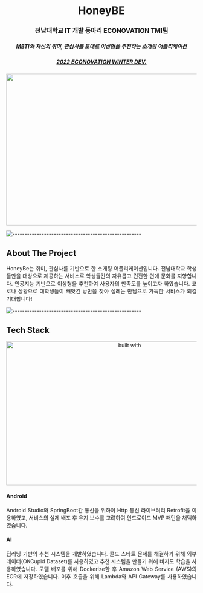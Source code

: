 <p align="center"> 
  <alt="HoneyBE" width="80px" height="80px">
</p>
<h1 align="center"> HoneyBE</h1>
<h3 align="center"> 전남대학교 IT 개발 동아리 ECONOVATION TMI팀 </h3>
<h5 align="center"> MBTI와 자신의 취미, 관심사를 토대로 이상형을 추천하는 소개팅 어플리케이션 </h3>
<h5 align="center"> <a href="https://youtu.be/irk_4d08TWg?t=8095">2022 ECONOVATION WINTER DEV.</a> </h5>

<p align="center"> 
<img src="https://user-images.githubusercontent.com/81462087/159382673-7a2a7a86-5664-4d87-bb2b-06d890dd48de.jpeg"  width="600" height="400"/>
</p>                                                                                                                             

![-----------------------------------------------------](https://raw.githubusercontent.com/andreasbm/readme/master/assets/lines/rainbow.png)


<h2 id="About The Project"> About The Project </h2>
<p align="justify"> 
HoneyBe는 취미, 관심사를 기반으로 한 소개팅 어플리케이션입니다.
전남대학교 학생들만을 대상으로 제공하는 서비스로 학생들간의 자유롭고 건전한 연애 문화를 지향합니다. 인공지능 기반으로 이상형을 추천하여 사용자의 만족도를 높이고자 하였습니다. 코로나 상황으로 대학생들이 빼앗긴 낭만을 찾아 설레는 만남으로 가득한 서비스가 되길 기대합니다!
</p>

![-----------------------------------------------------](https://raw.githubusercontent.com/andreasbm/readme/master/assets/lines/rainbow.png)

<h2 id="Tech Stack"> Tech Stack </h2>

<p align="center"> 
  <img src="https://user-images.githubusercontent.com/81462087/159383411-b46b7fc4-8b70-477f-bd02-7f41fae05631.png" alt="built with" height="380px" width="637">
</p>


<h4 id="Android"> Android </h4>
<p align="justify"> 
Android Studio와 SpringBoot간 통신을 위하여 Http 통신 라이브러리 Retrofit을 이용하였고, 서비스의 실제 배포 후 유지 보수를 고려하여 안드로이드 MVP 패턴을 채택하였습니다.
  
<h4 id="AI"> AI </h4>
<p align="justify"> 
딥러닝 기반의 추천 시스템을 개발하였습니다. 콜드 스타트 문제를 해결하기 위해 외부 데이터(OKCupid Dataset)를 사용하였고 추천 시스템을 만들기 위해 비지도 학습을 사용하였습니다.
모델 배포를 위해 Dockerize한 후 Amazon Web Service (AWS)의 ECR에 저장하였습니다. 이후 호출을 위해 Lambda와 API Gateway를 사용하였습니다.
</p>
